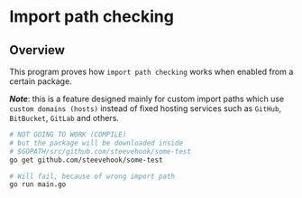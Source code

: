 # Import path checking

## Overview

This program proves how `import path checking` works
when enabled from a certain package.

***Note***: this is a feature designed mainly for
custom import paths which use `custom domains (hosts)`
instead of fixed hosting services
such as `GitHub`, `BitBucket`, `GitLab` and others.

```bash
# NOT GOING TO WORK (COMPILE)
# but the package will be downloaded inside
# $GOPATH/src/github.com/steevehook/some-test
go get github.com/steevehook/some-test

# Will fail, because of wrong import path
go run main.go
```
